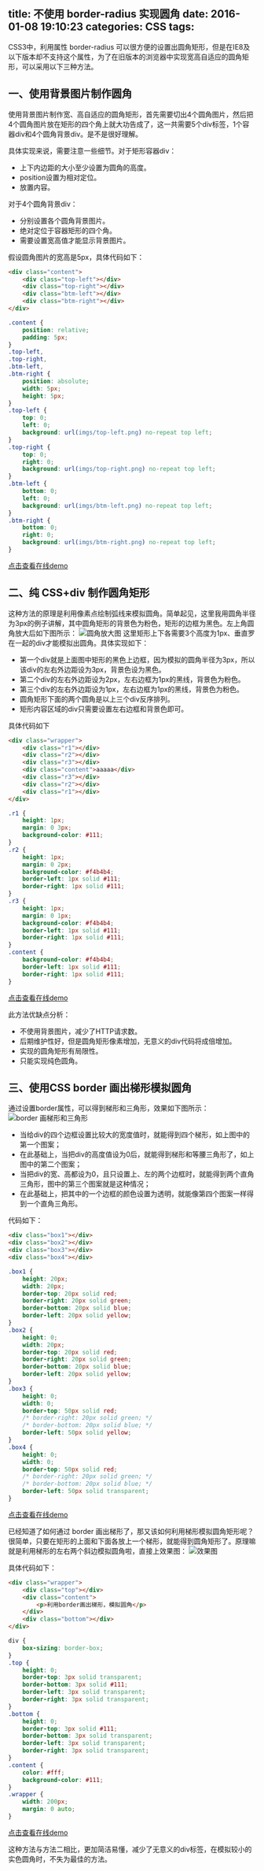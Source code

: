 title: 不使用 border-radius 实现圆角
date: 2016-01-08 19:10:23
categories: CSS
tags:
---
CSS3中，利用属性 border-radius 可以很方便的设置出圆角矩形，但是在IE8及以下版本却不支持这个属性，为了在旧版本的浏览器中实现宽高自适应的圆角矩形，可以采用以下三种方法。
<!--more-->

## 一、使用背景图片制作圆角
使用背景图片制作宽、高自适应的圆角矩形，首先需要切出4个圆角图片，然后把4个圆角图片放在矩形的四个角上就大功告成了，这一共需要5个div标签，1个容器div和4个圆角背景div。是不是很好理解。

具体实现来说，需要注意一些细节。对于矩形容器div：
* 上下内边距的大小至少设置为圆角的高度。
* position设置为相对定位。
* 放置内容。

对于4个圆角背景div：
* 分别设置各个圆角背景图片。
* 绝对定位于容器矩形的四个角。
* 需要设置宽高值才能显示背景图片。

假设圆角图片的宽高是5px，具体代码如下：
```HTML
<div class="content">
    <div class="top-left"></div>
    <div class="top-right"></div>
    <div class="btm-left"></div>
	<div class="btm-right"></div>
</div>
```

```CSS
.content {
	position: relative;
	padding: 5px;
}
.top-left,
.top-right,
.btm-left,
.btm-right {
	position: absolute;
	width: 5px;
	height: 5px;
}
.top-left {
	top: 0;
	left: 0;
	background: url(imgs/top-left.png) no-repeat top left;
}
.top-right {
	top: 0;
	right: 0;
	background: url(imgs/top-right.png) no-repeat top left;
}
.btm-left {
	bottom: 0;
	left: 0;
	background: url(imgs/btm-left.png) no-repeat top left;
}
.btm-right {
	bottom: 0;
	right: 0;
	background: url(imgs/btm-right.png) no-repeat top left;
}
```
[点击查看在线demo](http://codepen.io/theqwang/pen/VePrZM)

## 二、纯 CSS+div 制作圆角矩形
这种方法的原理是利用像素点绘制弧线来模拟圆角。简单起见，这里我用圆角半径为3px的例子讲解，其中圆角矩形的背景色为粉色，矩形的边框为黑色。左上角圆角放大后如下图所示：
![圆角放大图](http://7xidwy.com1.z0.glb.clouddn.com/%E5%B1%8F%E5%B9%95%E5%BF%AB%E7%85%A7%202016-01-03%2023.06.10.png)
这里矩形上下各需要3个高度为1px、垂直罗在一起的div才能模拟出圆角。具体实现如下：
* 第一个div就是上面图中矩形的黑色上边框，因为模拟的圆角半径为3px，所以该div的左右外边距设为3px，背景色设为黑色。
* 第二个div的左右外边距设为2px，左右边框为1px的黑线，背景色为粉色。
* 第三个div的左右外边距设为1px，左右边框为1px的黑线，背景色为粉色。
* 圆角矩形下面的两个圆角是以上三个div反序排列。
* 矩形内容区域的div只需要设置左右边框和背景色即可。

具体代码如下
```HTML
<div class="wrapper">
    <div class="r1"></div>
	<div class="r2"></div>
	<div class="r3"></div>
	<div class="content">aaaaa</div>
	<div class="r3"></div>
	<div class="r2"></div>
	<div class="r1"></div>
</div>
```

```CSS
.r1 {
	height: 1px;
	margin: 0 3px;
	background-color: #111;
}
.r2 {
	height: 1px;
	margin: 0 2px;
	background-color: #f4b4b4;
	border-left: 1px solid #111;
	border-right: 1px solid #111;
}
.r3 {
	height: 1px;
	margin: 0 1px;
	background-color: #f4b4b4;
	border-left: 1px solid #111;
	border-right: 1px solid #111;
}
.content {
	background-color: #f4b4b4;
	border-left: 1px solid #111;
	border-right: 1px solid #111;
}
```

[点击查看在线demo](http://codepen.io/theqwang/pen/QydqrZ)

此方法优缺点分析：
* 不使用背景图片，减少了HTTP请求数。
* 后期维护性好，但是圆角矩形像素增加，无意义的div代码将成倍增加。
* 实现的圆角矩形有局限性。
* 只能实现纯色圆角。

## 三、使用CSS border 画出梯形模拟圆角
通过设置border属性，可以得到梯形和三角形，效果如下图所示：
![border 画梯形和三角形](http://7xidwy.com1.z0.glb.clouddn.com/%E5%B1%8F%E5%B9%95%E5%BF%AB%E7%85%A7%202016-01-04%2009.27.16.png)

* 当给div的四个边框设置比较大的宽度值时，就能得到四个梯形，如上图中的第一个图案；
* 在此基础上，当把div的高度值设为0后，就能得到梯形和等腰三角形了，如上图中的第二个图案；
* 当把div的宽、高都设为0，且只设置上、左的两个边框时，就能得到两个直角三角形，图中的第三个图案就是这种情况；
* 在此基础上，把其中的一个边框的颜色设置为透明，就能像第四个图案一样得到一个直角三角形。

代码如下：

```HTML
<div class="box1"></div>
<div class="box2"></div>
<div class="box3"></div>
<div class="box4"></div>
```

```CSS
.box1 {
	height: 20px;
	width: 20px;
	border-top: 20px solid red;
	border-right: 20px solid green;
	border-bottom: 20px solid blue;
	border-left: 20px solid yellow;
}
.box2 {
	height: 0;
	width: 20px;
	border-top: 20px solid red;
	border-right: 20px solid green;
	border-bottom: 20px solid blue;
	border-left: 20px solid yellow;
}
.box3 {
	height: 0;
	width: 0;
	border-top: 50px solid red;
	/* border-right: 20px solid green; */
	/* border-bottom: 20px solid blue; */
	border-left: 50px solid yellow;
}
.box4 {
	height: 0;
	width: 0;
	border-top: 50px solid red;
	/* border-right: 20px solid green; */
	/* border-bottom: 20px solid blue; */
	border-left: 50px solid transparent;
}
```
[点击查看在线demo](http://codepen.io/theqwang/pen/eJgMxv)

已经知道了如何通过 border 画出梯形了，那又该如何利用梯形模拟圆角矩形呢？很简单，只要在矩形的上面和下面各放上一个梯形，就能得到圆角矩形了。原理嘛就是利用梯形的左右两个斜边模拟圆角啦，直接上效果图：
![效果图](http://7xidwy.com1.z0.glb.clouddn.com/%E5%B1%8F%E5%B9%95%E5%BF%AB%E7%85%A7%202016-01-04%2009.51.06.png)

具体代码如下：

```HTML
<div class="wrapper">
    <div class="top"></div>
	<div class="content">
	    <p>利用border画出梯形，模拟圆角</p>
	</div>
	<div class="bottom"></div>
</div>
```

```CSS
div {
	box-sizing: border-box;
}
.top {
	height: 0;
	border-top: 3px solid transparent;
	border-bottom: 3px solid #111;
	border-left: 3px solid transparent;
	border-right: 3px solid transparent;
}
.bottom {
	height: 0;
	border-top: 3px solid #111;
	border-bottom: 3px solid transparent;
	border-left: 3px solid transparent;
	border-right: 3px solid transparent;
}
.content {
	color: #fff;
	background-color: #111;
}
.wrapper {
	width: 200px;
	margin: 0 auto;
}
```

[点击查看在线demo](http://codepen.io/theqwang/pen/BjpwmY)

这种方法与方法二相比，更加简洁易懂，减少了无意义的div标签，在模拟较小的实色圆角时，不失为最佳的方法。
